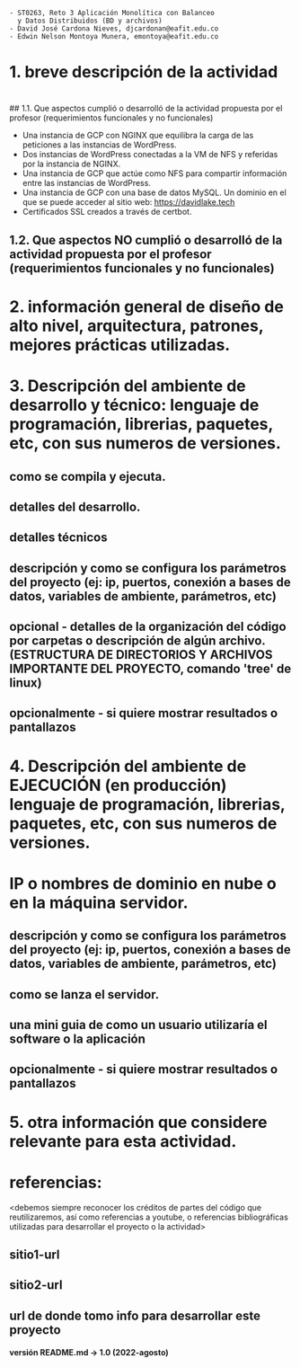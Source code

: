 ``` 
- ST0263, Reto 3 Aplicación Monolítica con Balanceo
  y Datos Distribuidos (BD y archivos)
- David José Cardona Nieves, djcardonan@eafit.edu.co
- Edwin Nelson Montoya Munera, emontoya@eafit.edu.co
```

# 1. breve descripción de la actividad
#
<texto descriptivo>
## 1.1. Que aspectos cumplió o desarrolló de la actividad propuesta por el profesor (requerimientos funcionales y no funcionales)

- Una instancia de GCP con NGINX que equilibra la carga de las peticiones a las instancias de WordPress.
- Dos instancias de WordPress conectadas a la VM de NFS y referidas por la instancia de NGINX.
- Una instancia de GCP que actúe como NFS para compartir información entre las instancias de WordPress.
- Una instancia de GCP con una base de datos MySQL.
Un dominio en el que se puede acceder al sitio web: https://davidlake.tech
- Certificados SSL creados a través de certbot.

## 1.2. Que aspectos NO cumplió o desarrolló de la actividad propuesta por el profesor (requerimientos funcionales y no funcionales)

# 2. información general de diseño de alto nivel, arquitectura, patrones, mejores prácticas utilizadas.

# 3. Descripción del ambiente de desarrollo y técnico: lenguaje de programación, librerias, paquetes, etc, con sus numeros de versiones.

## como se compila y ejecuta.
## detalles del desarrollo.
## detalles técnicos
## descripción y como se configura los parámetros del proyecto (ej: ip, puertos, conexión a bases de datos, variables de ambiente, parámetros, etc)
## opcional - detalles de la organización del código por carpetas o descripción de algún archivo. (ESTRUCTURA DE DIRECTORIOS Y ARCHIVOS IMPORTANTE DEL PROYECTO, comando 'tree' de linux)
## 
## opcionalmente - si quiere mostrar resultados o pantallazos 

# 4. Descripción del ambiente de EJECUCIÓN (en producción) lenguaje de programación, librerias, paquetes, etc, con sus numeros de versiones.

# IP o nombres de dominio en nube o en la máquina servidor.

## descripción y como se configura los parámetros del proyecto (ej: ip, puertos, conexión a bases de datos, variables de ambiente, parámetros, etc)

## como se lanza el servidor.

## una mini guia de como un usuario utilizaría el software o la aplicación

## opcionalmente - si quiere mostrar resultados o pantallazos 

# 5. otra información que considere relevante para esta actividad.

# referencias:
<debemos siempre reconocer los créditos de partes del código que reutilizaremos, así como referencias a youtube, o referencias bibliográficas utilizadas para desarrollar el proyecto o la actividad>
## sitio1-url 
## sitio2-url
## url de donde tomo info para desarrollar este proyecto

#### versión README.md -> 1.0 (2022-agosto)